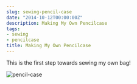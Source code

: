 ```yaml
---
slug: sewing-pencil-case
date: "2014-10-12T00:00:00Z"
description: Making My Own Pencilcase
tags:
- sewing
- pencilcase
title: Making My Own Pencilcase
---
```

This is the first step towards sewing my own bag!

![pencil-case](/images/pencil-case.jpg)
